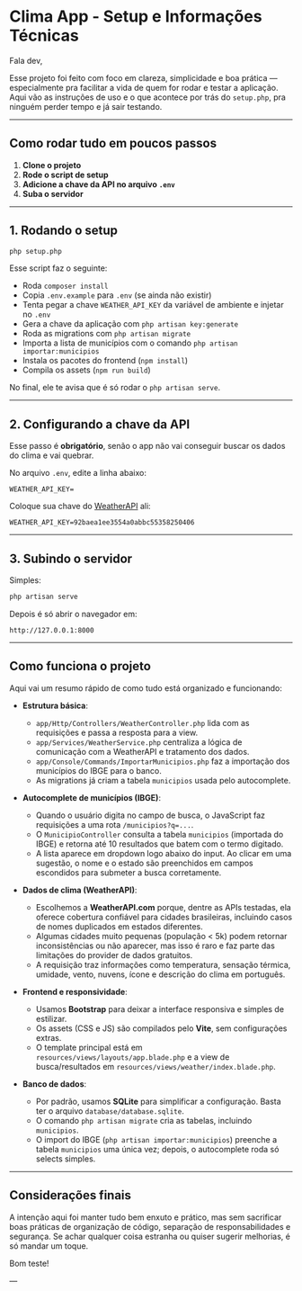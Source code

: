 # Clima App - Setup e Informações Técnicas

Fala dev,

Esse projeto foi feito com foco em clareza, simplicidade e boa prática — especialmente pra facilitar a vida de quem for rodar e testar a aplicação. Aqui vão as instruções de uso e o que acontece por trás do `setup.php`, pra ninguém perder tempo e já sair testando.

---

## Como rodar tudo em poucos passos

1. **Clone o projeto**  
2. **Rode o script de setup**  
3. **Adicione a chave da API no arquivo `.env`**  
4. **Suba o servidor**

---

## 1. Rodando o setup

```bash
php setup.php
```

Esse script faz o seguinte:

- Roda `composer install`  
- Copia `.env.example` para `.env` (se ainda não existir)  
- Tenta pegar a chave `WEATHER_API_KEY` da variável de ambiente e injetar no `.env`  
- Gera a chave da aplicação com `php artisan key:generate`  
- Roda as migrations com `php artisan migrate`  
- Importa a lista de municípios com o comando `php artisan importar:municipios`  
- Instala os pacotes do frontend (`npm install`)  
- Compila os assets (`npm run build`)  

No final, ele te avisa que é só rodar o `php artisan serve`.

---

## 2. Configurando a chave da API

Esse passo é **obrigatório**, senão o app não vai conseguir buscar os dados do clima e vai quebrar.

No arquivo `.env`, edite a linha abaixo:

```env
WEATHER_API_KEY=
```

Coloque sua chave do [WeatherAPI](https://www.weatherapi.com/) ali:

```env
WEATHER_API_KEY=92baea1ee3554a0abbc55358250406
```

---

## 3. Subindo o servidor

Simples:

```bash
php artisan serve
```

Depois é só abrir o navegador em:

```
http://127.0.0.1:8000
```

---

## Como funciona o projeto

Aqui vai um resumo rápido de como tudo está organizado e funcionando:

- **Estrutura básica**:  
  - `app/Http/Controllers/WeatherController.php` lida com as requisições e passa a resposta para a view.  
  - `app/Services/WeatherService.php` centraliza a lógica de comunicação com a WeatherAPI e tratamento dos dados.  
  - `app/Console/Commands/ImportarMunicipios.php` faz a importação dos municípios do IBGE para o banco.  
  - As migrations já criam a tabela `municipios` usada pelo autocomplete.

- **Autocomplete de municípios (IBGE)**:  
  - Quando o usuário digita no campo de busca, o JavaScript faz requisições a uma rota `/municipios?q=...`.  
  - O `MunicipioController` consulta a tabela `municipios` (importada do IBGE) e retorna até 10 resultados que batem com o termo digitado.  
  - A lista aparece em dropdown logo abaixo do input. Ao clicar em uma sugestão, o nome e o estado são preenchidos em campos escondidos para submeter a busca corretamente.

- **Dados de clima (WeatherAPI)**:  
  - Escolhemos a **WeatherAPI.com** porque, dentre as APIs testadas, ela oferece cobertura confiável para cidades brasileiras, incluindo casos de nomes duplicados em estados diferentes.  
  - Algumas cidades muito pequenas (população < 5k) podem retornar inconsistências ou não aparecer, mas isso é raro e faz parte das limitações do provider de dados gratuitos.  
  - A requisição traz informações como temperatura, sensação térmica, umidade, vento, nuvens, ícone e descrição do clima em português.

- **Frontend e responsividade**:  
  - Usamos **Bootstrap** para deixar a interface responsiva e simples de estilizar.  
  - Os assets (CSS e JS) são compilados pelo **Vite**, sem configurações extras.  
  - O template principal está em `resources/views/layouts/app.blade.php` e a view de busca/resultados em `resources/views/weather/index.blade.php`.

- **Banco de dados**:  
  - Por padrão, usamos **SQLite** para simplificar a configuração. Basta ter o arquivo `database/database.sqlite`.  
  - O comando `php artisan migrate` cria as tabelas, incluindo `municipios`.  
  - O import do IBGE (`php artisan importar:municipios`) preenche a tabela `municipios` uma única vez; depois, o autocomplete roda só selects simples.

---

## Considerações finais

A intenção aqui foi manter tudo bem enxuto e prático, mas sem sacrificar boas práticas de organização de código, separação de responsabilidades e segurança. Se achar qualquer coisa estranha ou quiser sugerir melhorias, é só mandar um toque.

Bom teste!

—
